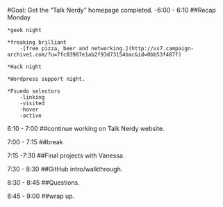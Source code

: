 #Goal: Get the “Talk Nerdy” homepage completed.
-6:00 - 6:10 
##Recap Monday

	*geek night

	*freaking brilliant
		-[free pizza, beer and networking.](http://us7.campaign-archive1.com/?u=7fc03907e1ab2f93d73154bac&id=0bb53f487f)

	*Hack night

	*Wordpress support night.

	*Psuedo selectors
		-linking
		-visited
		-hover
		-active

6:10 - 7:00
	##continue working on Talk Nerdy website.

7:00 - 7:15
	##break

7:15 -7:30
	##Final projects with Vanessa.

7:30 - 8:30 
	##GitHub intro/walkthrough.

8:30 - 8:45
	##Questions.

8:45 - 9:00 
	##wrap up.
